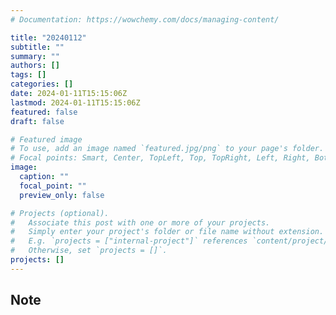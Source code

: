 ```yaml
---
# Documentation: https://wowchemy.com/docs/managing-content/

title: "20240112"
subtitle: ""
summary: ""
authors: []
tags: []
categories: []
date: 2024-01-11T15:15:06Z
lastmod: 2024-01-11T15:15:06Z
featured: false
draft: false

# Featured image
# To use, add an image named `featured.jpg/png` to your page's folder.
# Focal points: Smart, Center, TopLeft, Top, TopRight, Left, Right, BottomLeft, Bottom, BottomRight.
image:
  caption: ""
  focal_point: ""
  preview_only: false

# Projects (optional).
#   Associate this post with one or more of your projects.
#   Simply enter your project's folder or file name without extension.
#   E.g. `projects = ["internal-project"]` references `content/project/deep-learning/index.md`.
#   Otherwise, set `projects = []`.
projects: []
---
```


## Note

